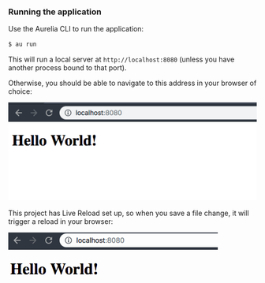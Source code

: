 ### Running the application

Use the Aurelia CLI to run the application:

```bash
$ au run
```

This will run a local server at `http://localhost:8080` (unless you have another process bound to that port).

Otherwise, you should be able to navigate to this address in your browser of choice:

![Chrome](./images/hello-world.png)

This project has Live Reload set up, so when you save a file change, it will trigger a reload in your browser:

![Live Reload](./images/live-reload.gif)
